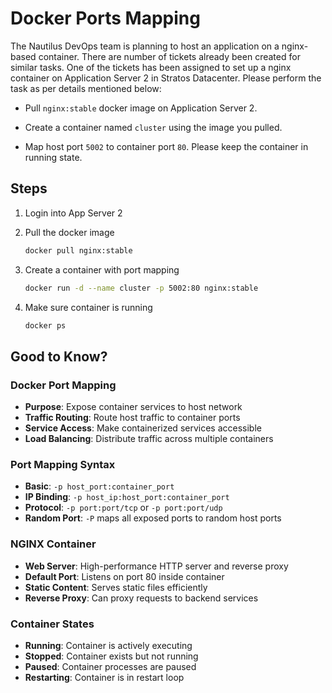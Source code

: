 # Docker Ports Mapping

The Nautilus DevOps team is planning to host an application on a nginx-based container. There are number of tickets already been created for similar tasks. One of the tickets has been assigned to set up a nginx container on Application Server 2 in Stratos Datacenter. Please perform the task as per details mentioned below:

- Pull `nginx:stable` docker image on Application Server 2.

- Create a container named `cluster` using the image you pulled.

- Map host port `5002` to container port `80`. Please keep the container in running state.

## Steps

1. Login into App Server 2
2. Pull the docker image

    ```sh
    docker pull nginx:stable
    ```

3. Create a container with port mapping

    ```sh
    docker run -d --name cluster -p 5002:80 nginx:stable
    ```

4. Make sure container is running

    ```sh
    docker ps
    ```

## Good to Know?

### Docker Port Mapping

- **Purpose**: Expose container services to host network
- **Traffic Routing**: Route host traffic to container ports
- **Service Access**: Make containerized services accessible
- **Load Balancing**: Distribute traffic across multiple containers

### Port Mapping Syntax

- **Basic**: `-p host_port:container_port`
- **IP Binding**: `-p host_ip:host_port:container_port`
- **Protocol**: `-p port:port/tcp` or `-p port:port/udp`
- **Random Port**: `-P` maps all exposed ports to random host ports

### NGINX Container

- **Web Server**: High-performance HTTP server and reverse proxy
- **Default Port**: Listens on port 80 inside container
- **Static Content**: Serves static files efficiently
- **Reverse Proxy**: Can proxy requests to backend services

### Container States

- **Running**: Container is actively executing
- **Stopped**: Container exists but not running
- **Paused**: Container processes are paused
- **Restarting**: Container is in restart loop
